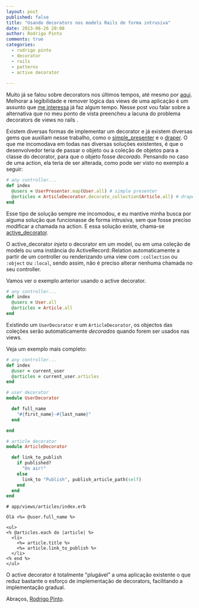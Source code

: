 ```yaml
---
layout: post
published: false
title: "Usando decorators nos models Rails de forma intrusiva"
date: 2013-06-26 20:08
author: Rodrigo Pinto
comments: true
categories:
  - rodrigo pinto
  - decorator
  - rails
  - patterns
  - active decorator
  
---
```


Muito já se falou sobre decorators nos últimos tempos, até mesmo por [aqui][dec]. Melhorar a legibilidade e remover lógica das views de uma aplicação é um assunto que [me interessa][tech] já faz algum tempo. Nesse post vou falar sobre a alternativa que no meu ponto de vista preencheu a lacuna do problema decorators de views no rails .

<!--more-->

Existem diversas formas de implementar um decorator e já existem diversas gems que auxiliam nesse trabalho, como o [simple_presenter][sp] e o [draper][draper]. O que me incomodava em todas nas diversas soluções existentes, é que o desenvolvedor teria de passar o objeto ou a coleção de objetos para a classe do decorator, para que o objeto fosse _decorado_. Pensando no caso de uma action, ela teria de ser alterada, como pode ser visto no exemplo a seguir:

```ruby
# any controller...
def index
  @users = UserPresenter.map(User.all) # simple presenter
  @articles = ArticleDecorator.decorate_collection(Article.all) # draper
end
```

Esse tipo de solução sempre me incomodou, e eu mantive minha busca por alguma solução que funcionasse de forma intrusiva, sem que fosse preciso modificar a chamada na action. E essa solução existe, chama-se [active_decorator][ad].

O active_decorator _injeta_ o decorator em um model, ou em uma coleção de models ou uma instância do ActiveRecord::Relation automaticamente a partir de um controller ou renderizando uma view com `:collection` ou `:object` ou `:local`, sendo assim, não é preciso alterar nenhuma chamada no seu controller.

Vamos ver o exemplo anterior usando o active decorator.

```ruby
# any controller...
def index
  @users = User.all
  @articles = Article.all
end
```

Existindo um `UserDecorator` e um `ArticleDecorator`, os objectos das coleções serão automaticamente _decorados_ quando forem ser usados nas views.

Veja um exemplo mais completo:

```ruby
# any controller...
def index
  @user = current_user
  @articles = current_user.articles
end

# user decorator
module UserDecorator

  def full_name
    "#{first_name}-#{last_name}"
  end

end

# article decorator
module ArticleDecorator

  def link_to_publish
    if published?
      "On air!"
    else
      link_to "Publish", publish_article_path(self)
    end
  end
end

```

```erb
# app/views/articles/index.erb

Olá <%= @user.full_name %>

<ul>
<% @articles.each do |article| %>
  <li>
    <%= article.title %>
    <%= article.link_to_publish %>
  </li>
<% end %>
</ul>

```

O active decorator é totalmente "plugável" a uma aplicação existente o que reduz bastante o esforço de implementação de decorators, facilitando a implementação gradual.


Abraços, [Rodrigo Pinto](http://twitter.com/rodrigoospinto).


[tech]: http://helabs.com.br/blog/2012/11/16/tech-talk-rodrigo-pinto-explorando-as-views-rails/
[cafe]: http://helabs.com.br/eventos/cafe-com-dev/
[dec]: http://helabs.com.br/blog/categories/decorator/
[sp]: https://github.com/fnando/simple_presenter
[draper]: https://github.com/drapergem/draper
[ad]: https://github.com/amatsuda/active_decorator